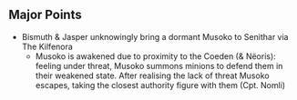 ## Major Points
- Bismuth & Jasper unknowingly bring a dormant Musoko to Senithar via The Kilfenora
	- Musoko is awakened due to proximity to the Coeden (& Nëoris): feeling under threat, Musoko summons minions to defend them in their weakened state. After realising the lack of threat Musoko escapes, taking the closest authority figure with them (Cpt. Nomli)